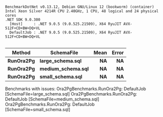 ```

BenchmarkDotNet v0.13.12, Debian GNU/Linux 12 (bookworm) (container)
Intel Xeon Silver 4214R CPU 2.40GHz, 1 CPU, 48 logical and 24 physical cores
.NET SDK 9.0.300
  [Host]     : .NET 9.0.5 (9.0.525.21509), X64 RyuJIT AVX-512F+CD+BW+DQ+VL
  DefaultJob : .NET 9.0.5 (9.0.525.21509), X64 RyuJIT AVX-512F+CD+BW+DQ+VL


```
| Method    | SchemaFile        | Mean | Error |
|---------- |------------------ |-----:|------:|
| **RunOra2Pg** | **large_schema.sql**  |   **NA** |    **NA** |
| **RunOra2Pg** | **medium_schema.sql** |   **NA** |    **NA** |
| **RunOra2Pg** | **small_schema.sql**  |   **NA** |    **NA** |

Benchmarks with issues:
  Ora2PgBenchmarks.RunOra2Pg: DefaultJob [SchemaFile=large_schema.sql]
  Ora2PgBenchmarks.RunOra2Pg: DefaultJob [SchemaFile=medium_schema.sql]
  Ora2PgBenchmarks.RunOra2Pg: DefaultJob [SchemaFile=small_schema.sql]
